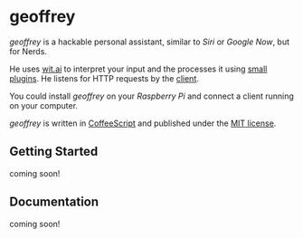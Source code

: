 # geoffrey

*geoffrey* is a hackable personal assistant, similar to *Siri* or *Google Now*, but for Nerds.

He uses [wit.ai](https://wit.ai) to interpret your input and the processes it using [small plugins](https://github.com/derhuerst/.geoffrey). He listens for HTTP requests by the [client](https://github.com/derhuerst/geoffrey-client).

You could install *geoffrey* on your *Raspberry Pi* and connect a client running on your computer.

*geoffrey* is written in [CoffeeScript](http://coffeescript.org) and published under the [MIT license](./blob/master/LICENSE.md).

## Getting Started

coming soon!

## Documentation

coming soon!